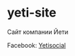 # yeti-site
Сайт компании Йети
<p>Facebook: <a href="https://www.facebook.com/Yetisocial">Yetisocial</a></p>
